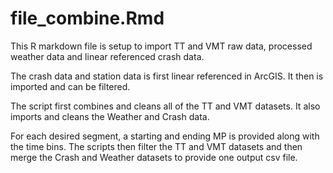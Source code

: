 # file_combine.Rmd

This R markdown file is setup to import TT and VMT raw data, processed weather data and linear referenced crash data.

The crash data and station data is first linear referenced in ArcGIS. It then is imported and can be filtered.

The script first combines and cleans all of the TT and VMT datasets. 
It also imports and cleans the Weather and Crash data.



For each desired segment, a starting and ending MP is provided along with the time bins. 
The scripts then filter the TT and VMT datasets and then merge the Crash and Weather datasets to provide one output csv file.


